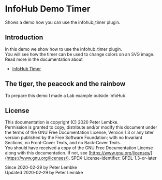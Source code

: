 # InfoHub Demo Timer

Shows a demo how you can use the infohub_timer plugin.

## Introduction

In this demo we show how to use the infohub_timer plugin.  
You will see how the timer can be used to change colors on an SVG image.  
Read more in the documentation about

- [InfoHub Timer](plugin,infohub_timer)

## The tiger, the peacock and the rainbow

To prepare this demo I made a Lab example outside InfoHub.

## License

This documentation is copyright (C) 2020 Peter Lembke.  
Permission is granted to copy, distribute and/or modify this document under the terms of the GNU Free Documentation
License, Version 1.3 or any later version published by the Free Software Foundation; with no Invariant Sections, no
Front-Cover Texts, and no Back-Cover Texts.  
You should have received a copy of the GNU Free Documentation License along with this documentation. If not,
see [https://www.gnu.org/licenses/](https://www.gnu.org/licenses/). SPDX-License-Identifier: GFDL-1.3-or-later

Since 2020-02-29 by Peter Lembke  
Updated 2020-02-29 by Peter Lembke  
